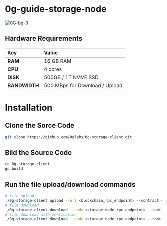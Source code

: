 # 0g-guide-storage-node

![0G-bg-3](https://github.com/user-attachments/assets/450eb1ed-57df-4d01-a93f-feb8aff836c5)

## Hardware Requirements
|Key|Value|
|:--|:----|
|**RAM**|16 GB RAM|
|**CPU**|4 cores|
|**DISK**|500GB / 1T NVME SSD|
|**BANDWIDTH**|500 MBps for Download / Upload|

# Installation
## Clone the Sorce Code
```bash
git clone https://github.com/0glabs/0g-storage-client.git
```

## Bild the Source Code
```bash
cd 0g-storage-client
go build
```

## Run the file upload/download commands
```bash
# file upload
./0g-storage-client upload --url <blockchain_rpc_endpoint> --contract <log_contract_address> --key <private_key> --node <storage_node_rpc_endpoint> --file <file_path>
# file download
./0g-storage-client download --node <storage_node_rpc_endpoint> --root <file_root_hash> --file <output_file_path>
# file download with verfication
./0g-storage-client download --node <storage_node_rpc_endpoint> --root <file_root_hash> --file <output_file_path> --proof
```
